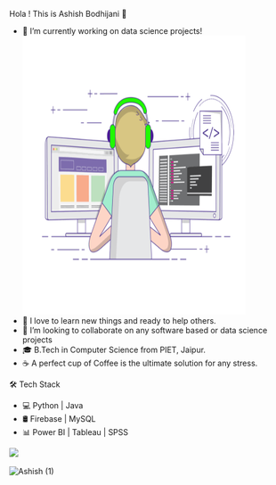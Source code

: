 
Hola ! This is Ashish Bodhijani 👋

- 🔭 I’m currently working on data science projects!                                       <img src="https://github.com/aahevolution/aahevolution/blob/main/gif3.gif"  width="400" 
     height="500">   
- 🌱 I love to learn new things and ready to help others.                                                             
- 👯 I’m looking to collaborate on any software based or data science projects
- 🎓 B.Tech in Computer Science from PIET, Jaipur.
- ☕ A perfect cup of Coffee is the ultimate solution for any stress.


🛠 Tech Stack

- 💻  Python | Java
- 🛢   Firebase | MySQL 
- 📊   Power BI | Tableau | SPSS


<img src = "https://github-readme-stats.vercel.app/api?username=aahevolution&&show_icons=true&title_color=#D5D4DF&icon_color=bb2acf&text_color=daf7dc&bg_color=151515">



![Ashish (1)](https://user-images.githubusercontent.com/38393410/149876133-7271a6d1-58b6-4421-a4bd-7f8792b1bbe5.png)


